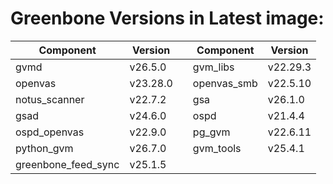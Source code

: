 # Greenbone Versions in Latest image: #
Component | Version | | Component | Version
----------|----------|-|----------|---------
| gvmd | v26.5.0 | | gvm_libs | v22.29.3 |
| openvas | v23.28.0 | | openvas_smb | v22.5.10 |
| notus_scanner | v22.7.2 | | gsa | v26.1.0 |
| gsad | v24.6.0 | | ospd | v21.4.4 |
| ospd_openvas | v22.9.0 | | pg_gvm | v22.6.11 |
| python_gvm | v26.7.0 | | gvm_tools | v25.4.1 |
| greenbone_feed_sync | v25.1.5 |
